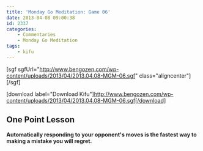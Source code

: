 ```yaml
---
title: 'Monday Go Meditation: Game 06'
date: 2013-04-08 09:00:38
id: 2337
categories:
	- Commentaries
	- Monday Go Meditation
tags:
	- kifu
---
```


[sgf sgfUrl="http://www.bengozen.com/wp-content/uploads/2013/04/2013.04.08-MGM-06.sgf" class="aligncenter"][/sgf]

[download label="Download Kifu"]http://www.bengozen.com/wp-content/uploads/2013/04/2013.04.08-MGM-06.sgf[/download]

## **One Point Lesson**

**Automatically responding to your opponent's moves is the fastest way to making a mistake you will regret.**